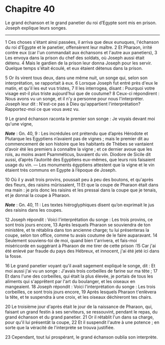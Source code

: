 # Chapitre 40

Le grand échanson et le grand panetier du roi d’Egypte sont mis en prison.
Joseph explique leurs songes.

***

1 Ces choses s'étant ainsi passées, il arriva que deux eunuques, l'échanson du roi d'Egypte et le panetier, offensèrent leur maître. 2 Et Pharaon, irrité contre eux (car l'un commandait aux échansons et l'autre aux panetiers), 3 Les envoya dans la prison du chef des soldats, où Joseph aussi était détenu. 4 Mais le gardien de la prison leur donna Joseph pour les servir. Quelque temps s'était écoulé, et eux étaient détenus dans la prison.


5 Or ils virent tous deux, dans une même nuit, un songe qui, selon son interprétation, se rapportait à eux. 6 Lorsque Joseph fut entré près d'eux le matin, et qu'il les eut vus tristes, 7 Il les interrogea, disant : Pourquoi votre visage est-il plus triste aujourd'hui que de coutume? 8 Ceux-ci répondirent : Nous avons vu un songe, et il n'y a personne pour nous l'interpréter. Joseph leur dit : N'est-ce pas à Dieu qu'appartient l'interprétation? Rapportez-moi ce que vous avez vu.


9 Le grand échanson raconta le premier son songe : Je voyais devant moi qu'une vigne,

***Note*** :  Gn. 40, 9 : Les incrédules ont prétendu que d’après Hérodote et Plutarque les Egyptiens n’avaient pas de vignes ; mais le premier dit au commencement de son histoire que les habitants de Thèbes se vantaient d’avoir été les premiers à connaître la vigne ; et ce dernier avoue que les rois, au moins avant Psamméticus, buvaient du vin. Diodore de Sicile dit aussi, d’après l’autorité des Egyptiens eux-mêmes, que leurs rois faisaient usage du vin. ― Les monuments égyptiens attestent que la vigne et le vin étaient très communs en Egypte à l’époque de Joseph.

10 Où il y avait trois provins, poussait peu à peu des boutons, et qu'après des fleurs, des raisins mûrissaient, 11 Et que la coupe de Pharaon était dans ma main : je pris donc les raisins et les pressai dans la coupe que je tenais, et je donnai la coupe à Pharaon.

***Note*** :  Gn. 40, 11 : Les textes hiéroglyphiques disent qu’on exprimait le jus des raisins dans les coupes.

12 Joseph répondit : Voici l'interprétation du songe : Les trois provins, ce sont trois jours encore, 13 Après lesquels Pharaon se souviendra de ton ministère, et te rétablira dans ton ancienne charge; tu lui présenteras la coupe, selon ton office, comme tu avais coutume de le faire auparavant. 14 Seulement souviens-toi de moi, quand bien t'arrivera, et fais-moi miséricorde en suggérant à Pharaon de me tirer de cette prison :15 Car j'ai été enlevé par fraude du pays des Hébreux, et innocent, j'ai été jeté ici dans la fosse.


16 Le grand panetier voyant qu'il avait sagement expliqué le songe, dit : Et moi aussi j'ai vu un songe : J'avais trois corbeilles de farine sur ma tête ; 17 Et dans l'une des corbeilles, qui était la plus élevée, je portais de tous les aliments qui s'apprêtent par l'art du boulanger, et les oiseaux en mangeaient. 18 Joseph répondit : Voici l'interprétation du songe : Les trois corbeilles, ce sont trois jours encore, 19 Après lesquels Pharaon t'enlèvera la tête, et te suspendra à une croix, et les oiseaux déchireront tes chairs.


20 Le troisième jour d'après était le jour de la naissance de Pharaon, qui, faisant un grand festin à ses serviteurs, se ressouvint, pendant le repas, du grand échanson et du grand panetier. 21 Or il rétablit l'un dans sa charge, pour qu'il lui présentât la coupe, 22 Et il suspendit l'autre à une potence ; en sorte que la véracité de l'interprète se trouva justifiée.


23 Cependant, tout lui prospérant, le grand échanson oublia son interprète.


